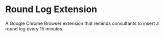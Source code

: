 # Round Log Extension
A Google Chrome Browser extension that reminds consultants to insert a round log every 15 minutes.
